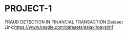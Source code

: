 # PROJECT-1
FRAUD DETECTION IN FINANCIAL TRANSACTION
Dataset Link:https://www.kaggle.com/datasets/ealaxi/paysim1

